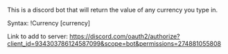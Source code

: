 This is a discord bot that will return the value of any currency you type in. 

Syntax: !Currency [currency] 

Link to add to server: https://discord.com/oauth2/authorize?client_id=934303786124587099&scope=bot&permissions=274881055808
